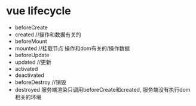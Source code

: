 vue lifecycle
===
* beforeCreate
* created //操作和数据有关的
* beforeMount
* mounted //挂载节点  操作和dom有关的/操作数据
* beforeUpdate
* updated //更新
* activated
* deactivated
* beforeDestroy //销毁
* destroyed
    服务端渲染只调用beforeCreate和created, 服务端没有执行dom相关的环境

